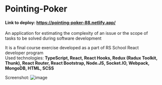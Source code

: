 # Pointing-Poker
#### Link to deploy: https://pointing-poker-88.netlify.app/

An application for estimating the complexity of an issue or the scope of tasks to be solved during software development

It is a final course exercise developed  as a part of RS School React developer program  
Used technologies: **TypeScript, React, React Hooks, Redux (Radux Toolkit, Thunk), React Router, React Bootstrap, Node.JS, Socket.IO, Webpack, MongoDB, HTML, SCSS**

Screenshot:
![image](https://user-images.githubusercontent.com/70381959/136333811-48c2937d-050b-4bdd-8429-23187cd7a994.png)


